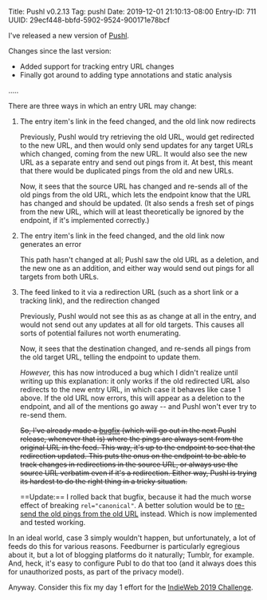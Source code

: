 Title: Pushl v0.2.13
Tag: pushl
Date: 2019-12-01 21:10:13-08:00
Entry-ID: 711
UUID: 29ecf448-bbfd-5902-9524-900171e78bcf

I've released a new version of [Pushl](https://github.com/PlaidWeb/Pushl).

Changes since the last version:

* Added support for tracking entry URL changes
* Finally got around to adding type annotations and static analysis

.....

There are three ways in which an entry URL may change:

1. The entry item's link in the feed changed, and the old link now redirects

    Previously, Pushl would try retrieving the old URL, would get redirected to the new URL, and then would only send updates for any target URLs which changed, coming from the new URL. It would also see the new URL as a separate entry and send out pings from it. At best, this meant that there would be duplicated pings from the old and new URLs.

    Now, it sees that the source URL has changed and re-sends all of the old pings from the old URL, which lets the endpoint know that the URL has changed and should be updated. (It also sends a fresh set of pings from the new URL, which will at least theoretically be ignored by the endpoint, if it's implemented correctly.)

2. The entry item's link in the feed changed, and the old link now generates an error

    This path hasn't changed at all; Pushl saw the old URL as a deletion, and the new one as an addition, and either way would send out pings for all targets from both URLs.

3. The feed linked to it via a redirection URL (such as a short link or a tracking link), and the redirection changed

    Previously, Pushl would not see this as as change at all in the entry, and would not send out any updates at all for old targets. This causes all sorts of potential failures not worth enumerating.

    Now, it sees that the destination changed, and re-sends all pings from the old target URL, telling the endpoint to update them.

    *However,* this has now introduced a bug which I didn't realize until writing up this explanation: it only works if the old redirected URL also redirects to the new entry URL, in which case it behaves like case 1 above. If the old URL now errors, this will appear as a deletion to the endpoint, and all of the mentions go away -- and Pushl won't ever try to re-send them.

    ~~So, I've already made a [bugfix](https://github.com/PlaidWeb/Pushl/commit/17fd5ac24f4cb50384d3d8289619ea932b680ff2) (which will go out in the next Pushl release, whenever that is) where the pings are always sent from the original URL in the feed. This way, it's up to the endpoint to see that the redirection updated. This puts the onus on the endpoint to be able to track changes in redirections in the source URL, or always use the source URL verbatim even if it's a redirection. Either way, Pushl is trying its hardest to do the right thing in a tricky situation.~~

    ==Update:== I rolled back that bugfix, because it had the much worse effect of breaking `rel="canonical"`. A better solution would be to [re-send the old pings from the old URL](https://github.com/PlaidWeb/Pushl/issues/37) instead. Which is now implemented and tested working.

In an ideal world, case 3 simply wouldn't happen, but unfortunately, a lot of feeds do this for various reasons. Feedburner is particularly egregious about it, but a lot of blogging platforms do it naturally; Tumblr, for example. And, heck, it's easy to configure Publ to do that too (and it always does this for unauthorized posts, as part of the privacy model).

Anyway. Consider this fix my day 1 effort for the [IndieWeb 2019 Challenge](https://beesbuzz.biz/blog/3640-My-IndieWeb-Challenge-2019-aspirations).
